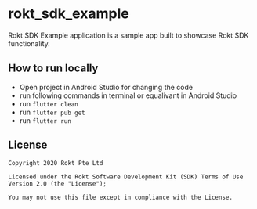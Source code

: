 # rokt_sdk_example

Rokt SDK Example application is a sample app built to showcase Rokt SDK functionality.

## How to run locally
- Open project in Android Studio for changing the code
- run following commands in terminal or equalivant in Android Studio
- run `flutter clean`
- run `flutter pub get`
- run `flutter run`

## License
```
Copyright 2020 Rokt Pte Ltd

Licensed under the Rokt Software Development Kit (SDK) Terms of Use
Version 2.0 (the "License");

You may not use this file except in compliance with the License.